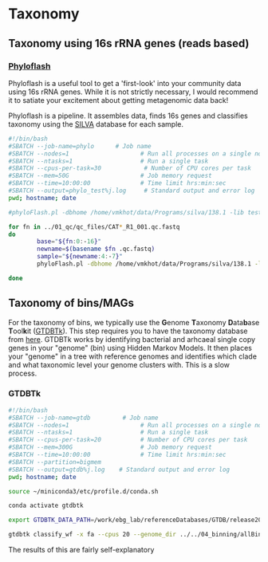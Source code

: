 # Taxonomy

## Taxonomy using 16s rRNA genes (reads based)
### [Phyloflash](http://hrgv.github.io/phyloFlash/#:~:text=metagenomic%20dataset.-,phyloFlash%20is%20a%20pipeline%20to%20rapidly%20reconstruct%20the%20SSU%20rRNAs,taxa%20(NTUs)%20are%20handled.)

Phyloflash is a useful tool to get a 'first-look' into your community data using 16s rRNA genes. While it is not strictly necessary, I would recommend it to satiate your excitement about getting metagenomic data back!

Phyloflash is a pipeline. It assembles data, finds 16s genes and classifies taxonomy using the [SILVA](https://www.arb-silva.de/) database for each sample. 

```bash
#!/bin/bash
#SBATCH --job-name=phylo      # Job name
#SBATCH --nodes=1                    # Run all processes on a single node
#SBATCH --ntasks=1                   # Run a single task
#SBATCH --cpus-per-task=30            # Number of CPU cores per task
#SBATCH --mem=50G                    # Job memory request
#SBATCH --time=10:00:00              # Time limit hrs:min:sec
#SBATCH --output=phylo_test%j.log     # Standard output and error log
pwd; hostname; date

#phyloFlash.pl -dbhome /home/vmkhot/data/Programs/silva/138.1 -lib testy  -read1 ../01_qc/qc_files/Li32276_S52_L001_R1_001.qc.fastq -read2 ../01_qc/qc_files/Li32276_S52_L001_R2_001.qc.fastq -readlength 150 -CPUs 30

for fn in ../01_qc/qc_files/CAT*_R1_001.qc.fastq
do
        base="${fn:0:-16}"
        newname=$(basename $fn .qc.fastq)
        sample="${newname:4:-7}"
    	phyloFlash.pl -dbhome /home/vmkhot/data/Programs/silva/138.1 -lib ${sample}  -read1 $sample_R1_001.qc.fastq -read2 $sample_R2_001.qc.fastq -readlength 150

done
```
## Taxonomy of bins/MAGs
For the taxonomy of bins, we typically use the **G**enome **T**axonomy **D**ata**b**ase **T**ool**k**it ([GTDBTk](https://github.com/Ecogenomics/GTDBTk)). This step requires you to have the taxonomy database from [here](https://gtdb.ecogenomic.org/). GTDBTk works by identifying bacterial and arhcaeal single copy genes in your "genome" (bin) using Hidden Markov Models. It then places your "genome" in a tree with reference genomes and identifies which clade and what taxonomic level your genome clusters with. This is a slow process. 

### GTDBTk

```bash
#!/bin/bash
#SBATCH --job-name=gtdb			# Job name
#SBATCH --nodes=1                    # Run all processes on a single node
#SBATCH --ntasks=1                   # Run a single task
#SBATCH --cpus-per-task=20           # Number of CPU cores per task
#SBATCH --mem=300G                   # Job memory request
#SBATCH --time=10:00:00              # Time limit hrs:min:sec
#SBATCH --partition=bigmem
#SBATCH --output=gtdb%j.log    # Standard output and error log
pwd; hostname; date

source ~/miniconda3/etc/profile.d/conda.sh

conda activate gtdbtk

export GTDBTK_DATA_PATH=/work/ebg_lab/referenceDatabases/GTDB/release202/ > /home/vmkhot/miniconda3/envs/gtdbtk/etc/conda/activate.d/gtdbtk.sh

gtdbtk classify_wf -x fa --cpus 20 --genome_dir ../../04_binning/allBins/ --out_dir ./ --pplacer_cpus 20
```

The results of this are fairly self-explanatory